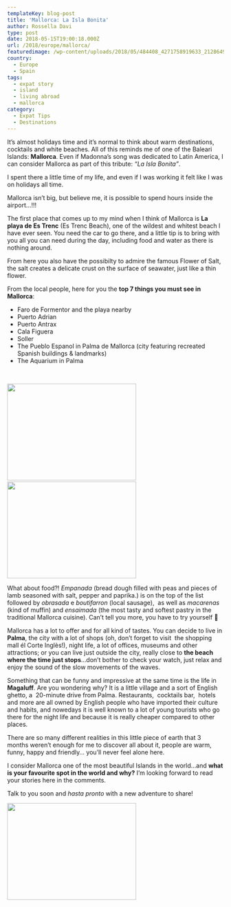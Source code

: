 ```yaml
---
templateKey: blog-post
title: 'Mallorca: La Isla Bonita'
author: Rossella Davi
type: post
date: 2018-05-15T19:00:18.000Z
url: /2018/europe/mallorca/
featuredimage: /wp-content/uploads/2018/05/484408_4271758919633_2128649041_n.jpg
country:
  - Europe
  - Spain
tags:
  - expat story
  - island
  - living abroad
  - mallorca
category:
  - Expat Tips
  - Destinations
---
```


It&#8217;s almost holidays time and it&#8217;s normal to think about warm destinations, cocktails and white beaches. All of this reminds me of one of the Baleari Islands: **Mallorca**. Even if Madonna&#8217;s song was dedicated to Latin America, I can consider Mallorca as part of this tribute: _&#8220;La Isla Bonita&#8221;_.

I spent there a little time of my life, and even if I was working it felt like I was on holidays all time.

Mallorca isn&#8217;t big, but believe me, it is possible to spend hours inside the airport…!!!

The first place that comes up to my mind when I think of Mallorca is **La playa de Es Trenc** (Es Trenc Beach), one of the wildest and whitest beach I have ever seen. You need the car to go there, and a little tip is to bring with you all you can need during the day, including food and water as there is nothing around.

From here you also have the possibilty to admire the famous Flower of Salt, the salt creates a delicate crust on the surface of seawater, just like a thin flower.

From the local people, here for you the **top 7 things you must see in Mallorca**:

- Faro de Formentor and the playa nearby
- Puerto Adrian
- Puerto Antrax
- Cala Figuera
- Soller
- The Pueblo Espanol in Palma de Mallorca (city featuring recreated Spanish buildings & landmarks)
- The Aquarium in Palma

&nbsp;

<img src="/img/uploads/2018/05/427460_4150624891358_1635144725_n-300x225.jpg" alt="" width="300" height="225" srcset="/img/uploads/2018/05/427460_4150624891358_1635144725_n-300x225.jpg 300w, /img/uploads/2018/05/427460_4150624891358_1635144725_n-768x576.jpg 768w, /img/uploads/2018/05/427460_4150624891358_1635144725_n.jpg 960w" sizes="(max-width: 300px) 100vw, 300px" />                  <img src="/img/uploads/2018/05/528682_4198437446642_1882371668_n-300x225.jpg" alt="" width="300" height="225" srcset="/img/uploads/2018/05/528682_4198437446642_1882371668_n-300x225.jpg 300w, /img/uploads/2018/05/528682_4198437446642_1882371668_n-768x576.jpg 768w, /img/uploads/2018/05/528682_4198437446642_1882371668_n.jpg 960w" sizes="(max-width: 300px) 100vw, 300px" />

What about food?! _Empanada_ (bread dough filled with peas and pieces of lamb seasoned with salt, pepper and paprika.) is on the top of the list followed by _obrasada_ e *boutifarron* (local sausage),  as well as _macarenas_ (kind of muffin) and _ensaimada_ (the most tasty and softest pastry in the traditional Mallorca cuisine). Can&#8217;t tell you more, you have to try yourself 🙂

Mallorca has a lot to offer and for all kind of tastes. You can decide to live in **Palma**, the city with a lot of shops (oh, don’t forget to visit  the shopping mall él Corte Inglès!), night life, a lot of offices, museums and other attractions; or you can live just outside the city, really close to **the beach where the time just stops**&#8230;don&#8217;t bother to check your watch, just relax and enjoy the sound of the slow movements of the waves.

Something that can be funny and impressive at the same time is the life in **Magaluff**. Are you wondering why? It is a little village and a sort of English ghetto, a  20-minute drive from Palma. Restaurants,  cocktails bar,  hotels and more are all owned by English people who have imported their culture and habits, and nowedays it is well known to a lot of young tourists who go there for the night life and because it is really cheaper compared to other places.

There are so many different realities in this little piece of earth that 3 months weren&#8217;t enough for me to discover all about it, people are warm, funny, happy and friendly&#8230; you&#8217;ll never feel alone here.

I consider Mallorca one of the most beautiful Islands in the world&#8230;and **what is your favourite spot in the world and why?** I&#8217;m looking forward to read your stories here in the comments.

Talk to you soon and _hasta pronto_ with a new adventure to share!

<img  src="/img/uploads/2018/05/394522_4198436486618_351003565_n-300x225.jpg" alt="" width="300" height="225" srcset="/img/uploads/2018/05/394522_4198436486618_351003565_n-300x225.jpg 300w, /img/uploads/2018/05/394522_4198436486618_351003565_n-768x576.jpg 768w, /img/uploads/2018/05/394522_4198436486618_351003565_n.jpg 960w" sizes="(max-width: 300px) 100vw, 300px" />

&nbsp;
